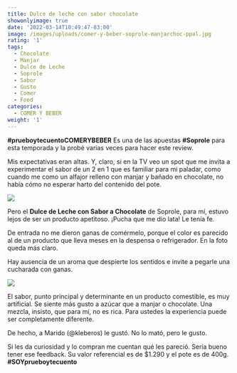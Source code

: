 ```yaml
---
title: Dulce de leche con sabor chocolate
showonlyimage: true
date: '2022-03-14T10:49:47-03:00'
image: /images/uploads/comer-y-beber-soprole-manjarchoc-ppal.jpg
rating: '1'
tags:
  - Chocolate
  - Manjar
  - Dulce de Leche
  - Soprole
  - Sabor
  - Gusto
  - Comer
  - Food
categories:
  - COMER Y BEBER
weight: '1'
---
```

**\#prueboytecuentoCOMERYBEBER** Es una de las apuestas **\#Soprole** para esta temporada y la probé varias veces para hacer este review.

<!--more-->

Mis expectativas eran altas. Y, claro, si en la TV veo un spot que me invita a experimentar el sabor de un 2 en 1 que es familiar para mi paladar, como cuando me como un alfajor relleno con manjar y bañado en chocolate, no había cómo no esperar harto del contenido del pote.



![](/images/uploads/comer-y-beber-soprole-manjarchoc-ppal.jpg)

Pero el **Dulce de Leche con Sabor a Chocolate** de Soprole, para mí, estuvo lejos de ser un producto apetitoso. ¡Pucha que me dio lata! Le tenía fe.



De entrada no me dieron ganas de comérmelo, porque el color es parecido al de un producto que lleva meses en la despensa o refrigerador. En la foto queda más claro.



Hay ausencia de un aroma que despierte los sentidos e invite a pegarle una cucharada con ganas.



![](/images/uploads/comerybeber-soprole-manjar-choc-cuchara.jpg)

El sabor, punto principal y determinante en un producto comestible, es muy artificial. Se siente más gusto a azúcar que a manjar o chocolate. Una mezcla, insisto, que para mí, no es rica. Para ustedes la experiencia puede ser completamente diferente.



De hecho, a Marido (@kleberos) le gustó. No lo mató, pero le gusto.



Si les da curiosidad y lo compran me cuentan qué les pareció. Sería bueno tener ese feedback. Su valor referencial es de $1.290 y el pote es de 400g. **\#SOYprueboytecuento**
